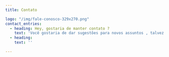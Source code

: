 ```yaml
---
title: Contato

logo: "/img/fale-conosco-329x270.png"
contact_entries:
  - heading: Hey, gostaria de manter contato ?
    text: 'Você gostaria de dar sugestões para novos assuntos , talvez prefira fazer um feedback sobre o nosso blog ou ate mesmo fazer uma parceria conosco ?! Entre em contato a seguir:    ' 
  - heading: 
    text: '' 

---
```



<h3 class="f4 b lh-title mb2"></h3>

